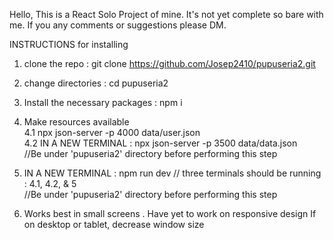 Hello,
This is a React Solo Project of mine.
It's not yet complete so bare with me. If you any comments or suggestions please DM.

INSTRUCTIONS for installing

1. clone the repo : git clone https://github.com/Josep2410/pupuseria2.git

2. change directories : cd pupuseria2

3. Install the necessary packages : npm i

4. Make resources available <br>
   4.1 npx json-server -p 4000 data/user.json<br>
   4.2 IN A NEW TERMINAL : npx json-server -p 3500 data/data.json<br>
   //Be under 'pupuseria2' directory before performing this step
5. IN A NEW TERMINAL : npm run dev // three terminals should be running : 4.1, 4.2, & 5 <br>
   //Be under 'pupuseria2' directory before performing this step

6. Works best in small screens . Have yet to work on responsive design
   If on desktop or tablet, decrease window size
